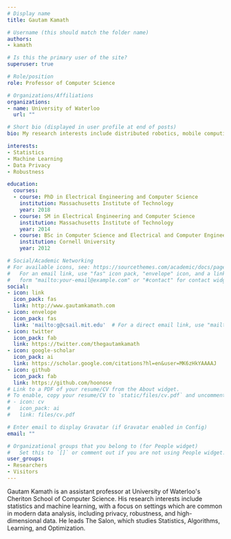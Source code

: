 ```yaml
---
# Display name
title: Gautam Kamath

# Username (this should match the folder name)
authors:
- kamath

# Is this the primary user of the site?
superuser: true

# Role/position
role: Professor of Computer Science

# Organizations/Affiliations
organizations:
- name: University of Waterloo
  url: ""

# Short bio (displayed in user profile at end of posts)
bio: My research interests include distributed robotics, mobile computing and programmable matter.

interests:
- Statistics
- Machine Learning
- Data Privacy
- Robustness

education:
  courses:
  - course: PhD in Electrical Engineering and Computer Science
    institution: Massachusetts Institute of Technology
    year: 2018
  - course: SM in Electrical Engineering and Computer Science
    institution: Massachusetts Institute of Technology
    year: 2014
  - course: BSc in Computer Science and Electrical and Computer Engineering
    institution: Cornell University
    year: 2012

# Social/Academic Networking
# For available icons, see: https://sourcethemes.com/academic/docs/page-builder/#icons
#   For an email link, use "fas" icon pack, "envelope" icon, and a link in the
#   form "mailto:your-email@example.com" or "#contact" for contact widget.
social:
- icon: link
  icon_pack: fas
  link: http://www.gautamkamath.com
- icon: envelope
  icon_pack: fas
  link: 'mailto:g@csail.mit.edu'  # For a direct email link, use "mailto:test@example.org".
- icon: twitter
  icon_pack: fab
  link: https://twitter.com/thegautamkamath
- icon: google-scholar
  icon_pack: ai
  link: https://scholar.google.com/citations?hl=en&user=MK6zHkYAAAAJ
- icon: github
  icon_pack: fab
  link: https://github.com/hoonose
# Link to a PDF of your resume/CV from the About widget.
# To enable, copy your resume/CV to `static/files/cv.pdf` and uncomment the lines below.
# - icon: cv
#   icon_pack: ai
#   link: files/cv.pdf

# Enter email to display Gravatar (if Gravatar enabled in Config)
email: ""

# Organizational groups that you belong to (for People widget)
#   Set this to `[]` or comment out if you are not using People widget.
user_groups:
- Researchers
- Visitors
---
```


Gautam Kamath is an assistant professor at University of Waterloo's Cheriton School of Computer Science. His research interests include statistics and machine learning, with a focus on settings which are common in modern data analysis, including privacy, robustness, and high-dimensional data. He leads The Salon, which studies Statistics, Algorithms, Learning, and Optimization.
